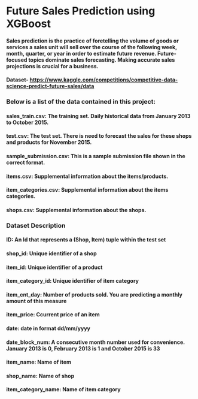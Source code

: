 # Future Sales Prediction using XGBoost

#### Sales prediction is the practice of foretelling the volume of goods or services a sales unit will sell over the course of the following week, month, quarter, or year in order to estimate future revenue. Future-focused topics dominate sales forecasting. Making accurate sales projections is crucial for a business.

#### Dataset- https://www.kaggle.com/competitions/competitive-data-science-predict-future-sales/data

### Below is a list of the data contained in this project:
#### sales_train.csv: The training set. Daily historical data from January 2013 to October 2015.
#### test.csv: The test set. There is need to forecast the sales for these shops and products for November 2015.
#### sample_submission.csv: This is a sample submission file shown in the correct format.
#### items.csv: Supplemental information about the items/products.
#### item_categories.csv: Supplemental information about the items categories.
#### shops.csv: Supplemental information about the shops.


### Dataset Description
#### ID: An Id that represents a (Shop, Item) tuple within the test set
#### shop_id: Unique identifier of a shop
#### item_id: Unique identifier of a product
#### item_category_id: Unique identifier of item category
#### item_cnt_day: Number of products sold. You are predicting a monthly amount of this measure
#### item_price: Ccurrent price of an item
#### date: date in format dd/mm/yyyy
#### date_block_num: A consecutive month number used for convenience. January 2013 is 0, February 2013 is 1 and October 2015 is 33
#### item_name: Name of item
#### shop_name: Name of shop
#### item_category_name: Name of item category